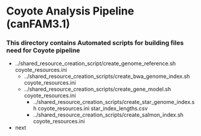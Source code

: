 # Coyote Analysis Pipeline (canFAM3.1)

### This directory contains Automated scripts for building files need for Coyote pipeline

* ../shared_resource_creation_script/create_genome_reference.sh coyote_resources.ini
  * ../shared_resource_creation_scripts/create_bwa_genome_index.sh coyote_resources.ini
  * ../shared_resource_creation_scripts/create_gene_model.sh coyote_resources.ini
    * ../shared_resource_creation_scripts/create_star_genome_index.sh coyote_resources.ini star_index_lengths.csv
    * ../shared_resource_creation_scripts/create_salmon_index.sh coyote_resources.ini  
* next
